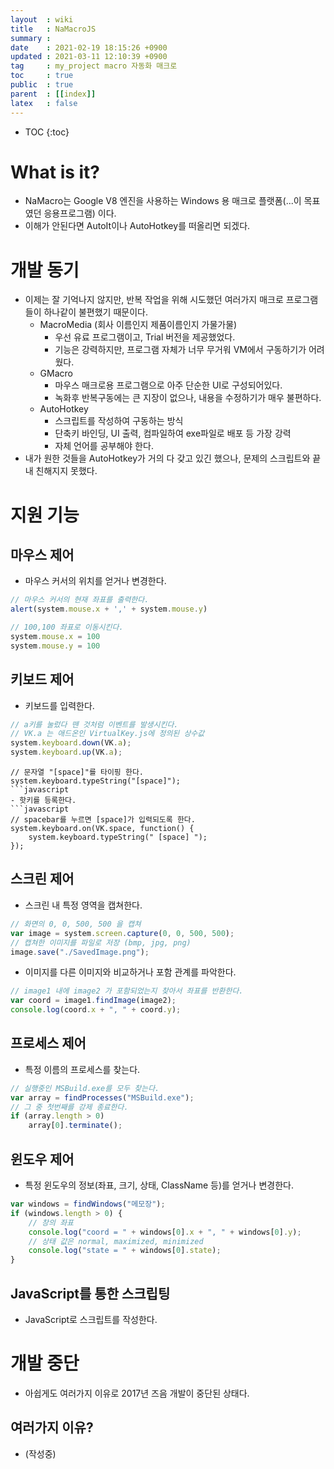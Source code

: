 ```yaml
---
layout  : wiki
title   : NaMacroJS 
summary : 
date    : 2021-02-19 18:15:26 +0900
updated : 2021-03-11 12:10:39 +0900
tag     : my_project macro 자동화 매크로 
toc     : true
public  : true
parent  : [[index]]
latex   : false
---
```

* TOC
{:toc}

# What is it?

- NaMacro는 Google V8 엔진을 사용하는 Windows 용 매크로 플랫폼(...이 목표였던 응용프로그램) 이다.
- 이해가 안된다면 AutoIt이나 AutoHotkey를 떠올리면 되겠다.

# 개발 동기

- 이제는 잘 기억나지 않지만, 반복 작업을 위해 시도했던 여러가지 매크로 프로그램들이 하나같이 불편했기 때문이다.
	- MacroMedia (회사 이름인지 제품이름인지 가물가물)
		- 우선 유료 프로그램이고, Trial 버전을 제공했었다.
		- 기능은 강력하지만, 프로그램 자체가 너무 무거워 VM에서 구동하기가 어려웠다.
	- GMacro
		- 마우스 매크로용 프로그램으로 아주 단순한 UI로 구성되어있다.
		- 녹화후 반복구동에는 큰 지장이 없으나, 내용을 수정하기가 매우 불편하다.
	- AutoHotkey
		- 스크립트를 작성하여 구동하는 방식
		- 단축키 바인딩, UI 출력, 컴파일하여 exe파일로 배포 등 가장 강력
		- 자체 언어를 공부해야 한다.
- 내가 원한 것들을 AutoHotkey가 거의 다 갖고 있긴 했으나, 문제의 스크립트와 끝내 친해지지 못했다.

# 지원 기능

## 마우스 제어

- 마우스 커서의 위치를 얻거나 변경한다.
```javascript
// 마우스 커서의 현재 좌표를 출력한다.
alert(system.mouse.x + ',' + system.mouse.y)

// 100,100 좌표로 이동시킨다.
system.mouse.x = 100
system.mouse.y = 100
```

## 키보드 제어

- 키보드를 입력한다.
```javascript
// a키를 눌렀다 뗀 것처럼 이벤트를 발생시킨다.
// VK.a 는 애드온인 VirtualKey.js에 정의된 상수값
system.keyboard.down(VK.a);
system.keyboard.up(VK.a);
```
```
// 문자열 "[space]"를 타이핑 한다.
system.keyboard.typeString("[space]");
```javascript
- 핫키를 등록한다.
```javascript
// spacebar를 누르면 [space]가 입력되도록 한다.
system.keyboard.on(VK.space, function() {
    system.keyboard.typeString(" [space] ");
});
``` 

## 스크린 제어

- 스크린 내 특정 영역을 캡쳐한다.
```javascript
// 화면의 0, 0, 500, 500 을 캡쳐
var image = system.screen.capture(0, 0, 500, 500);
// 캡쳐한 이미지를 파일로 저장 (bmp, jpg, png)
image.save("./SavedImage.png");
```
- 이미지를 다른 이미지와 비교하거나 포함 관계를 파악한다.
```javascript
// image1 내에 image2 가 포함되었는지 찾아서 좌표를 반환한다.
var coord = image1.findImage(image2);
console.log(coord.x + ", " + coord.y);
```

## 프로세스 제어

- 특정 이름의 프로세스를 찾는다.
```javascript
// 실행중인 MSBuild.exe를 모두 찾는다.
var array = findProcesses("MSBuild.exe");
// 그 중 첫번째를 강제 종료한다.
if (array.length > 0)
    array[0].terminate();
```

## 윈도우 제어

- 특정 윈도우의 정보(좌표, 크기, 상태, ClassName 등)를 얻거나 변경한다.
```javascript
var windows = findWindows("메모장");
if (windows.length > 0) {
    // 창의 좌표
    console.log("coord = " + windows[0].x + ", " + windows[0].y);
    // 상태 값은 normal, maximized, minimized
    console.log("state = " + windows[0].state);
}
```

## JavaScript를 통한 스크립팅

- JavaScript로 스크립트를 작성한다.

# 개발 중단

- 아쉽게도 여러가지 이유로 2017년 즈음 개발이 중단된 상태다.

## 여러가지 이유?

- (작성중)
